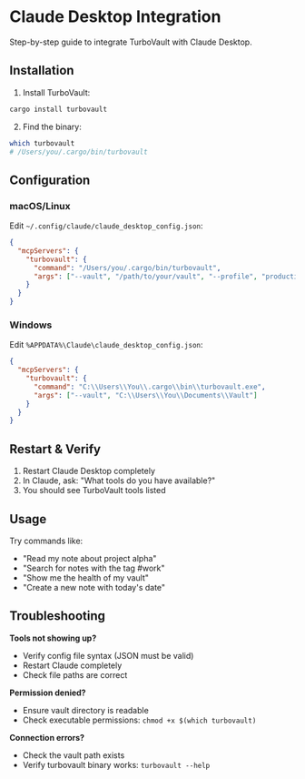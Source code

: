 # Claude Desktop Integration

Step-by-step guide to integrate TurboVault with Claude Desktop.

## Installation

1. Install TurboVault:
```bash
cargo install turbovault
```

2. Find the binary:
```bash
which turbovault
# /Users/you/.cargo/bin/turbovault
```

## Configuration

### macOS/Linux

Edit `~/.config/claude/claude_desktop_config.json`:

```json
{
  "mcpServers": {
    "turbovault": {
      "command": "/Users/you/.cargo/bin/turbovault",
      "args": ["--vault", "/path/to/your/vault", "--profile", "production"]
    }
  }
}
```

### Windows

Edit `%APPDATA%\Claude\claude_desktop_config.json`:

```json
{
  "mcpServers": {
    "turbovault": {
      "command": "C:\\Users\\You\\.cargo\\bin\\turbovault.exe",
      "args": ["--vault", "C:\\Users\\You\\Documents\\Vault"]
    }
  }
}
```

## Restart & Verify

1. Restart Claude Desktop completely
2. In Claude, ask: "What tools do you have available?"
3. You should see TurboVault tools listed

## Usage

Try commands like:
- "Read my note about project alpha"
- "Search for notes with the tag #work"
- "Show me the health of my vault"
- "Create a new note with today's date"

## Troubleshooting

**Tools not showing up?**
- Verify config file syntax (JSON must be valid)
- Restart Claude completely
- Check file paths are correct

**Permission denied?**
- Ensure vault directory is readable
- Check executable permissions: `chmod +x $(which turbovault)`

**Connection errors?**
- Check the vault path exists
- Verify turbovault binary works: `turbovault --help`
